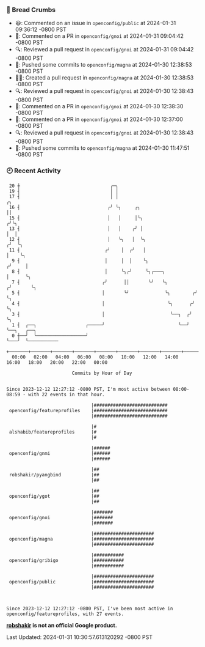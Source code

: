 ### 🍞 Bread Crumbs

 * 😃: Commented on an issue in `openconfig/public` at 2024-01-31 09:36:12 -0800 PST
 * 💬: Commented on a PR in  `openconfig/gnoi` at 2024-01-31 09:04:42 -0800 PST
 * 🔍: Reviewed a pull request in  `openconfig/gnoi` at 2024-01-31 09:04:42 -0800 PST
 * 🚢: Pushed some commits to `openconfig/magna` at 2024-01-30 12:38:53 -0800 PST
 * ✍🏼: Created a pull request in `openconfig/magna` at 2024-01-30 12:38:53 -0800 PST
 * 🔍: Reviewed a pull request in  `openconfig/gnoi` at 2024-01-30 12:38:43 -0800 PST
 * 💬: Commented on a PR in  `openconfig/gnoi` at 2024-01-30 12:38:30 -0800 PST
 * 💬: Commented on a PR in  `openconfig/gnoi` at 2024-01-30 12:37:00 -0800 PST
 * 🔍: Reviewed a pull request in  `openconfig/gnoi` at 2024-01-30 12:38:43 -0800 PST
 * 🚢: Pushed some commits to `openconfig/magna` at 2024-01-30 11:47:51 -0800 PST

### 🕘 Recent Activity
```
 20 ┼                                 ╭─╮
 19 ┤                                 │ │
 17 ┤                                 │ │                                ╭╮
 16 ┤                                ╭╯ ╰╮     ╭╮                        ││
 15 ┤                                │   │     │╰╮                      ╭╯╰╮
 13 ┤                                │   │    ╭╯ │                      │  │
 12 ┤                                │   ╰╮   │  ╰╮                    ╭╯  ╰╮
 11 ┤                               ╭╯    │  ╭╯   │                    │    ╰╮
  9 ┤                               │     │  │    ╰╮                  ╭╯     │
  8 ┤                               │     ╰╮╭╯     ╰╮╭───╮            │      ╰╮
  7 ┤                              ╭╯      ││       ╰╯   ╰╮          ╭╯       ╰╮
  5 ┤                              │       ╰╯             ╰╮        ╭╯         ╰╮
  4 ┤                              │                       ╰╮      ╭╯           ╰╮
  3 ┤                              │                        ╰──╮  ╭╯             ╰╮
  1 ┤  ╭──╮                  ╭─────╯                           ╰──╯               ╰──╮   ╭──╮
  0 ┼──╯  ╰──────────────────╯                                                       ╰───╯  ╰───────────
    +───────+───────+───────+───────+───────+───────+───────+───────+───────+───────+───────+───────+────
  00:00   02:00   04:00   06:00   08:00   10:00   12:00   14:00   16:00   18:00   20:00   22:00   00:00   

						Commits by Hour of Day


Since 2023-12-12 12:27:12 -0800 PST, I'm most active between 08:00-08:59 - with 22 events in that hour.

```



```
                               |###########################
 openconfig/featureprofiles    |###########################
                               |###########################

                               |#
 alshabib/featureprofiles      |#
                               |#

                               |######
 openconfig/gnmi               |######
                               |######

                               |##
 robshakir/pyangbind           |##
                               |##

                               |##
 openconfig/ygot               |##
                               |##

                               |#######
 openconfig/gnoi               |#######
                               |#######

                               |######################
 openconfig/magna              |######################
                               |######################

                               |###########
 openconfig/gribigo            |###########
                               |###########

                               |######################
 openconfig/public             |######################
                               |######################



Since 2023-12-12 12:27:12 -0800 PST, I've been most active in openconfig/featureprofiles, with 27 events.

```
**[robshakir](mailto:robjs@google.com) is not an official Google product.**  


Last Updated: 2024-01-31 10:30:57.613120292 -0800 PST
